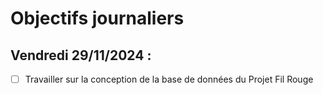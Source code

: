# Objectifs journaliers

## Vendredi 29/11/2024 :

- [ ] Travailler sur la conception de la base de données du Projet Fil Rouge 